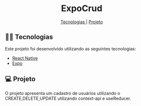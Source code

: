 <div>
    <h1 align= "center">ExpoCrud</h1>
    <p align="center" dir="auto">
        <a href="#-tecnologias"> Tecnologias </a>
        |
        <a href="#-tecnologias"> Projeto </a>
    </p>
    <h2 dir="auto">
    <a id="user-content--tecnologias" aria-hidden="true" href="#-tecnologias"></a> 👨‍💻 Tecnologias  
    </h2>
  <p dir="auto">Este projeto foi desenvolvido utilizando as seguintes tecnologias:</p>
  <ul>
    <li>
      <a href="https://reactnative.dev/">React Native</a>
    </li>
    <li>
      <a href="https://expo.io/">Expo</a>
    </li>
  </ul>
    <h2 dir="auto">
    <a id="user-content--projeto" class="anchor" aria-hidden="true" href="#-projeto"></a> 💻 Projeto  
    </h2>
  <p dir="auto">O projeto apresenta um cadastro de usuários utilizando o CREATE,DELETE,UPDATE utilizando context-api e useReducer.</p>
</div>

